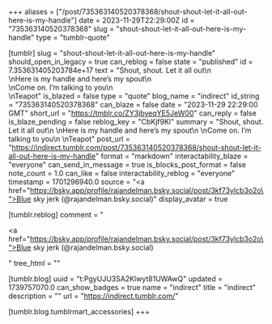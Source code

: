 +++
aliases = ["/post/735363140520378368/shout-shout-let-it-all-out-here-is-my-handle"]
date = 2023-11-29T22:29:00Z
id = "735363140520378368"
slug = "shout-shout-let-it-all-out-here-is-my-handle"
type = "tumblr-quote"

[tumblr]
slug = "shout-shout-let-it-all-out-here-is-my-handle"
should_open_in_legacy = true
can_reblog = false
state = "published"
id = 7.353631405203784e+17
text = "Shout, shout. Let it all out\n<br/>\nHere is my handle and here&rsquo;s my spout\n<br/>\nCome on. I&rsquo;m talking to you\n<br/>\nTeapot"
is_blazed = false
type = "quote"
blog_name = "indirect"
id_string = "735363140520378368"
can_blaze = false
date = "2023-11-29 22:29:00 GMT"
short_url = "https://tmblr.co/ZY3jbyeqYE5JeW00"
can_reply = false
is_blaze_pending = false
reblog_key = "CbKjf9Kl"
summary = "Shout, shout. Let it all out\n \nHere is my handle and here’s my spout\n \nCome on. I’m talking to you\n \nTeapot"
post_url = "https://indirect.tumblr.com/post/735363140520378368/shout-shout-let-it-all-out-here-is-my-handle"
format = "markdown"
interactability_blaze = "everyone"
can_send_in_message = true
is_blocks_post_format = false
note_count = 1.0
can_like = false
interactability_reblog = "everyone"
timestamp = 1701296940.0
source = "<a href=\"https://bsky.app/profile/rajandelman.bsky.social/post/3kf73ylcb3o2o\">Blue sky jerk (@rajandelman.bsky.social)</a>"
display_avatar = true

[tumblr.reblog]
comment = "<p><a href=\"https://bsky.app/profile/rajandelman.bsky.social/post/3kf73ylcb3o2o\">Blue sky jerk (@rajandelman.bsky.social)</a></p>"
tree_html = ""

[tumblr.blog]
uuid = "t:PgyUJU3SA2Klwyt81UWAwQ"
updated = 1739757070.0
can_show_badges = true
name = "indirect"
title = "indirect"
description = ""
url = "https://indirect.tumblr.com/"

[tumblr.blog.tumblrmart_accessories]
+++
